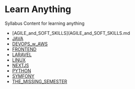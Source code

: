 # Learn Anything

Syllabus Content for learning anything



- [AGILE_and_SOFT_SKILLS](AGILE_and_SOFT_SKILLS.md
- [JAVA](JAVA.md) 
- [DEVOPS_w_AWS](DEVOPS_w_AWS.md)
- [FRONTEND](FRONTEND.md)
- [LARAVEL](LARAVEL.md)
- [LINUX](LINUX.md)
- [NEXTJS](NEXTJS.md)
- [PYTHON](PYTHON.md)
- [SYMFONY](SYMFONY.md)
- [THE_MISSING_SEMESTER](THE_MISSING_SEMESTER.md)

